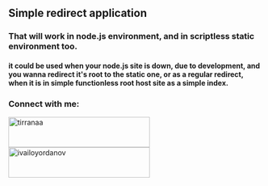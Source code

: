 ## Simple redirect application
### That will work in node.js environment, and in scriptless static environment too.
#### it could be used when your node.js site is down, due to development, and you wanna redirect it's root to the static one, or as a regular redirect, when it is in simple functionless root host site as a simple index.

<h3 align="left">Connect with me:</h3>
<p align="left">
<a href="https://fb.com/tirranaa" target="blank"><img align="center" src="https://tirranaa.github.io/t/images/FacebookProfile.gif" alt="tirranaa" height="60" width="280" /></a>
<a href="https://www.youtube.com/channel/UCdhWA8nAebq3mKQsS4tYbBw?sub_confirmation=1" target="blank"><img align="center" src="https://tirranaa.github.io/t/images/IvayloYordanov.gif" alt="ivailoyordanov" height="60" width="280" /></a></p>
